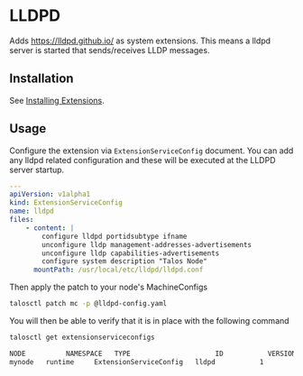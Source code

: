 # LLDPD

Adds https://lldpd.github.io/ as system extensions.
This means a lldpd server is started that sends/receives LLDP messages.

## Installation

See [Installing Extensions](https://github.com/siderolabs/extensions#installing-extensions).

## Usage

Configure the extension via `ExtensionServiceConfig` document. You can add any lldpd related configuration and these will be executed at the LLDPD server startup.

```yaml
---
apiVersion: v1alpha1
kind: ExtensionServiceConfig
name: lldpd
files:
    - content: |
        configure lldpd portidsubtype ifname
        unconfigure lldp management-addresses-advertisements
        unconfigure lldp capabilities-advertisements
        configure system description "Talos Node"
      mountPath: /usr/local/etc/lldpd/lldpd.conf
```

Then apply the patch to your node's MachineConfigs
```bash
talosctl patch mc -p @lldpd-config.yaml
```

You will then be able to verify that it is in place with the following command
```bash
talosctl get extensionserviceconfigs

NODE          NAMESPACE   TYPE                     ID           VERSION
mynode   runtime     ExtensionServiceConfig   lldpd           1
```

